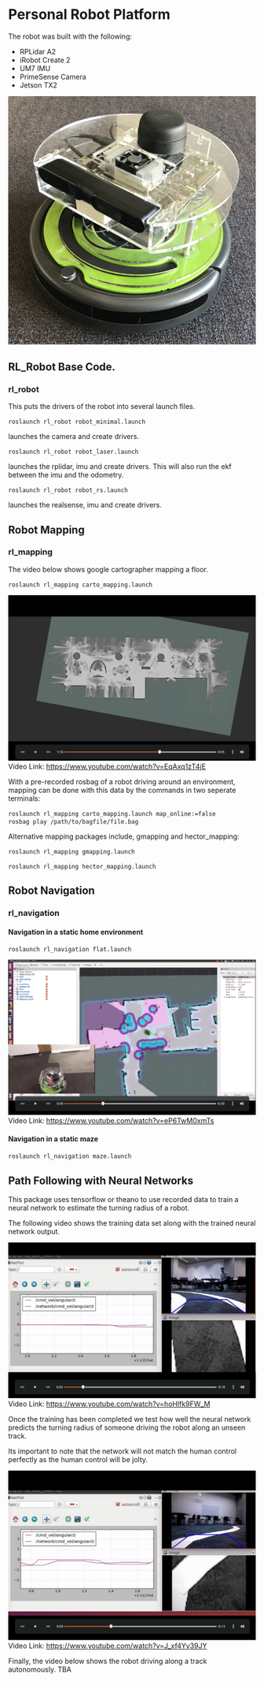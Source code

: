 # Personal Robot Platform
The robot was built with the following:
* RPLidar A2
* iRobot Create 2
* UM7 IMU
* PrimeSense Camera
* Jetson TX2

![](https://github.com/JamesUnicomb/rl_robot/blob/master/robot_3.jpg)


## RL_Robot Base Code.

### rl_robot
This puts the drivers of the robot into several launch files.

```
roslaunch rl_robot robot_minimal.launch
```
launches the camera and create drivers.

```
roslaunch rl_robot robot_laser.launch 
```
launches the rplidar, imu and create drivers. This will also run the ekf between the imu and the odometry.

```
roslaunch rl_robot robot_rs.launch
```
launches the realsense, imu and create drivers.

## Robot Mapping
### rl_mapping
The video below shows google cartographer mapping a floor.
```
roslaunch rl_mapping carto_mapping.launch
```

[![Watch the video](https://github.com/JamesUnicomb/rl_robot/blob/master/video_clipping_mapping.png)](https://www.youtube.com/watch?v=EqAxq1zT4jE)
Video Link: https://www.youtube.com/watch?v=EqAxq1zT4jE

With a pre-recorded rosbag of a robot driving around an environment, mapping can be done with this data by the commands in two seperate terminals:
```
roslaunch rl_mapping carto_mapping.launch map_online:=false
rosbag play /path/to/bagfile/file.bag
```

Alternative mapping packages include, gmapping and hector_mapping:
```
roslaunch rl_mapping gmapping.launch
```
```
roslaunch rl_mapping hector_mapping.launch
```


## Robot Navigation
### rl_navigation
#### Navigation in a static home environment
```
roslaunch rl_navigation flat.launch
```

[![Watch the video](https://github.com/JamesUnicomb/rl_robot/blob/master/video_clipping_navigation.png)](https://www.youtube.com/watch?v=eP6TwM0xmTs)
Video Link: https://www.youtube.com/watch?v=eP6TwM0xmTs

#### Navigation in a static maze
```
roslaunch rl_navigation maze.launch
```


## Path Following with Neural Networks
This package uses tensorflow or theano to use recorded data to train a neural network to estimate the turning radius of a robot.

The following video shows the training data set along with the trained neural network output.

[![Watch the video](https://github.com/JamesUnicomb/rl_robot/blob/master/nn_control1.png)](https://www.youtube.com/watch?v=hoHlfk9FW_M)
Video Link: https://www.youtube.com/watch?v=hoHlfk9FW_M

Once the training has been completed we test how well the neural network predicts the turning radius of someone driving the robot along an unseen track.

Its important to note that the network will not match the human control perfectly as the human control will be jolty. 

[![Watch the video](https://github.com/JamesUnicomb/rl_robot/blob/master/nn_control2.png)](https://www.youtube.com/watch?v=J_xf4Yv39JY)
Video Link: https://www.youtube.com/watch?v=J_xf4Yv39JY

Finally, the video below shows the robot driving along a track autonomously. TBA
